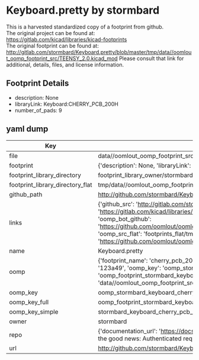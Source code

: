# Keyboard.pretty by stormbard  
This is a harvested standardized copy of a footprint from github.  
The original project can be found at:  
https://gitlab.com/kicad/libraries/kicad-footprints  
The original footprint can be found at:
http://gitlab.com/stormbard/Keyboard.pretty/blob/master/tmp/data//oomlout_oomp_footprint_src/TEENSY_2.0.kicad_mod
Please consult that link for additional, details, files, and license information.  
## Footprint Details
* description: None  
* libraryLink: Keyboard:CHERRY_PCB_200H  
* number_of_pads: 9  
## yaml dump  
| Key | Value |  
| --- | --- |  
| file | data//oomlout_oomp_footprint_src/Keyboard.pretty/CHERRY_PCB_200H.kicad_mod |  
| footprint | {'description': None, 'libraryLink': 'Keyboard:CHERRY_PCB_200H', 'number_of_pads': 9} |  
| footprint_library_directory | footprint_library_owner/stormbard_Keyboard.pretty |  
| footprint_library_directory_flat | tmp/data//oomlout_oomp_footprint_src/footprints_flat/stormbard_keyboard_cherry_pcb_200h/working |  
| github_path | http://github.com/stormbard/Keyboard.pretty/blob/master/tmp/data//oomlout_oomp_footprint_src/CHERRY_PCB_200H.kicad_mod |  
| links | {'github_src': 'http://gitlab.com/stormbard/Keyboard.pretty/blob/master/tmp/data//oomlout_oomp_footprint_src/TEENSY_2.0.kicad_mod', 'github_src_repo': 'https://gitlab.com/kicad/libraries/kicad-footprints', 'oomp_bot': 'tmp/data//oomlout_oomp_footprint_src/footprints/stormbard_keyboard_cherry_pcb_200h/working', 'oomp_bot_github': 'https://github.com/oomlout/oomlout_oomp_footprint_bot/tree/main/tmp/data//oomlout_oomp_footprint_src/footprints/stormbard_keyboard_cherry_pcb_200h/working', 'oomp_src_flat': 'footprints_flat/tmp/data//oomlout_oomp_footprint_src/footprints_flat/stormbard_keyboard_cherry_pcb_200h/working', 'oomp_src_flat_github': 'https://github.com/oomlout/oomlout_oomp_footprint_src/tree/main/tmp/data//oomlout_oomp_footprint_src/footprints_flat/stormbard_keyboard_cherry_pcb_200h/working'} |  
| name | Keyboard.pretty |  
| oomp | {'footprint_name': 'cherry_pcb_200h', 'library_name': 'keyboard', 'md5': '123a49d4b1a0c761edb3bdeaf8a66934', 'md5_10': '123a49d4b1', 'md5_5': '123a4', 'md5_6': '123a49', 'oomp_key': 'oomp_stormbard_keyboard_cherry_pcb_200h', 'oomp_key_extra': 'oomp_footprint_stormbard_keyboard_cherry_pcb_200h', 'oomp_key_full': 'oomp_footprint_stormbard_keyboard_cherry_pcb_200h_123a49', 'oomp_key_simple': 'stormbard_keyboard_cherry_pcb_200h', 'original_filename': 'data//oomlout_oomp_footprint_src/Keyboard.pretty/CHERRY_PCB_200H.kicad_mod', 'owner_name': 'stormbard'} |  
| oomp_key | oomp_stormbard_keyboard_cherry_pcb_200h |  
| oomp_key_full | oomp_footprint_stormbard_keyboard_cherry_pcb_200h |  
| oomp_key_simple | stormbard_keyboard_cherry_pcb_200h |  
| owner | stormbard |  
| repo | {'documentation_url': 'https://docs.github.com/rest/overview/resources-in-the-rest-api#rate-limiting', 'message': "API rate limit exceeded for 84.66.142.224. (But here's the good news: Authenticated requests get a higher rate limit. Check out the documentation for more details.)"} |  
| url | http://github.com/stormbard/Keyboard.pretty |  

